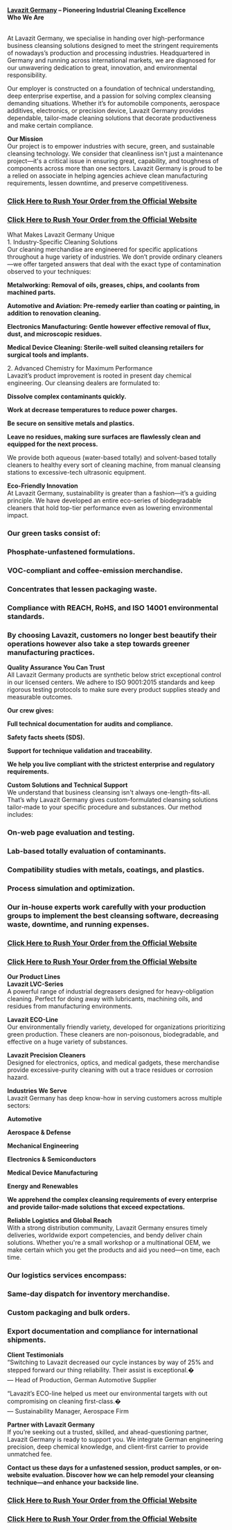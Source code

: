 <p><strong><a href="https://www.facebook.com/LavazitGermany.Get/">Lavazit Germany</a> &ndash; Pioneering Industrial Cleaning Excellence</strong><br /><strong>Who We Are</strong></p>
<p><br />At Lavazit Germany, we specialise in handing over high-performance business cleansing solutions designed to meet the stringent requirements of nowadays&rsquo;s production and processing industries. Headquartered in Germany and running across international markets, we are diagnosed for our unwavering dedication to great, innovation, and environmental responsibility.</p>
<p>Our employer is constructed on a foundation of technical understanding, deep enterprise expertise, and a passion for solving complex cleansing demanding situations. Whether it&rsquo;s for automobile components, aerospace additives, electronics, or precision device, Lavazit Germany provides dependable, tailor-made cleaning solutions that decorate productiveness and make certain compliance.</p>
<p><strong>Our Mission</strong><br />Our project is to empower industries with secure, green, and sustainable cleansing technology. We consider that cleanliness isn't just a maintenance project&mdash;it's a critical issue in ensuring great, capability, and toughness of components across more than one sectors. Lavazit Germany is proud to be a relied on associate in helping agencies achieve clean manufacturing requirements, lessen downtime, and preserve competitiveness.</p>
<h3><a href="https://www.facebook.com/LavazitGermany.Get/">Click Here to Rush Your Order from the Official Website</a></h3>
<h3><a href="https://www.facebook.com/LavazitGermany.Get/">Click Here to Rush Your Order from the Official Website</a></h3>
<p>What Makes Lavazit Germany Unique<br />1. Industry-Specific Cleaning Solutions<br />Our cleaning merchandise are engineered for specific applications throughout a huge variety of industries. We don&rsquo;t provide ordinary cleaners&mdash;we offer targeted answers that deal with the exact type of contamination observed to your techniques:</p>
<p><strong>Metalworking: Removal of oils, greases, chips, and coolants from machined parts.</strong></p>
<p><strong>Automotive and Aviation: Pre-remedy earlier than coating or painting, in addition to renovation cleaning.</strong></p>
<p><strong>Electronics Manufacturing: Gentle however effective removal of flux, dust, and microscopic residues.</strong></p>
<p><strong>Medical Device Cleaning: Sterile-well suited cleansing retailers for surgical tools and implants.</strong></p>
<p>2. Advanced Chemistry for Maximum Performance<br />Lavazit&rsquo;s product improvement is rooted in present day chemical engineering. Our cleansing dealers are formulated to:</p>
<p><strong>Dissolve complex contaminants quickly.</strong></p>
<p><strong>Work at decrease temperatures to reduce power charges.</strong></p>
<p><strong>Be secure on sensitive metals and plastics.</strong></p>
<p><strong>Leave no residues, making sure surfaces are flawlessly clean and equipped for the next process.</strong></p>
<p>We provide both aqueous (water-based totally) and solvent-based totally cleaners to healthy every sort of cleaning machine, from manual cleansing stations to excessive-tech ultrasonic equipment.</p>
<p><strong>Eco-Friendly Innovation</strong><br />At Lavazit Germany, sustainability is greater than a fashion&mdash;it&rsquo;s a guiding principle. We have developed an entire eco-series of biodegradable cleaners that hold top-tier performance even as lowering environmental impact.</p>
<h3>Our green tasks consist of:</h3>
<h3>Phosphate-unfastened formulations.</h3>
<h3>VOC-compliant and coffee-emission merchandise.</h3>
<h3>Concentrates that lessen packaging waste.</h3>
<h3>Compliance with REACH, RoHS, and ISO 14001 environmental standards.</h3>
<h3>By choosing Lavazit, customers no longer best beautify their operations however also take a step towards greener manufacturing practices.</h3>
<p><strong>Quality Assurance You Can Trust</strong><br />All Lavazit Germany products are synthetic below strict exceptional control in our licensed centers. We adhere to ISO 9001:2015 standards and keep rigorous testing protocols to make sure every product supplies steady and measurable outcomes.</p>
<p><strong>Our crew gives:</strong></p>
<p><strong>Full technical documentation for audits and compliance.</strong></p>
<p><strong>Safety facts sheets (SDS).</strong></p>
<p><strong>Support for technique validation and traceability.</strong></p>
<p><strong>We help you live compliant with the strictest enterprise and regulatory requirements.</strong></p>
<p><strong>Custom Solutions and Technical Support</strong><br />We understand that business cleansing isn't always one-length-fits-all. That&rsquo;s why Lavazit Germany gives custom-formulated cleansing solutions tailor-made to your specific procedure and substances. Our method includes:</p>
<h3><strong>On-web page evaluation and testing.</strong></h3>
<h3><strong>Lab-based totally evaluation of contaminants.</strong></h3>
<h3><strong>Compatibility studies with metals, coatings, and plastics.</strong></h3>
<h3><strong>Process simulation and optimization.</strong></h3>
<h3><strong>Our in-house experts work carefully with your production groups to implement the best cleansing software, decreasing waste, downtime, and running expenses.</strong></h3>
<h3><a href="https://www.facebook.com/LavazitGermany.Get/">Click Here to Rush Your Order from the Official Website</a></h3>
<h3><a href="https://www.facebook.com/LavazitGermany.Get/">Click Here to Rush Your Order from the Official Website</a></h3>
<p><strong>Our Product Lines</strong><br /><strong>Lavazit LVC-Series</strong><br />A powerful range of industrial degreasers designed for heavy-obligation cleaning. Perfect for doing away with lubricants, machining oils, and residues from manufacturing environments.</p>
<p><strong>Lavazit ECO-Line</strong><br />Our environmentally friendly variety, developed for organizations prioritizing green production. These cleaners are non-poisonous, biodegradable, and effective on a huge variety of substances.</p>
<p><strong>Lavazit Precision Cleaners</strong><br />Designed for electronics, optics, and medical gadgets, these merchandise provide excessive-purity cleaning with out a trace residues or corrosion hazard.</p>
<p><strong>Industries We Serve</strong><br />Lavazit Germany has deep know-how in serving customers across multiple sectors:</p>
<p><strong>Automotive</strong></p>
<p><strong>Aerospace &amp; Defense</strong></p>
<p><strong>Mechanical Engineering</strong></p>
<p><strong>Electronics &amp; Semiconductors</strong></p>
<p><strong>Medical Device Manufacturing</strong></p>
<p><strong>Energy and Renewables</strong></p>
<p><strong>We apprehend the complex cleansing requirements of every enterprise and provide tailor-made solutions that exceed expectations.</strong></p>
<p><strong>Reliable Logistics and Global Reach</strong><br />With a strong distribution community, Lavazit Germany ensures timely deliveries, worldwide export competencies, and bendy deliver chain solutions. Whether you're a small workshop or a multinational OEM, we make certain which you get the products and aid you need&mdash;on time, each time.</p>
<h3>Our logistics services encompass:</h3>
<h3>Same-day dispatch for inventory merchandise.</h3>
<h3>Custom packaging and bulk orders.</h3>
<h3>Export documentation and compliance for international shipments.</h3>
<p><strong>Client Testimonials</strong><br />&ldquo;Switching to Lavazit decreased our cycle instances by way of 25% and stepped forward our thing reliability. Their assist is exceptional.�<br />&mdash; Head of Production, German Automotive Supplier</p>
<p>&ldquo;Lavazit&rsquo;s ECO-line helped us meet our environmental targets with out compromising on cleaning first-class.�<br />&mdash; Sustainability Manager, Aerospace Firm</p>
<p><strong>Partner with Lavazit Germany</strong><br />If you&rsquo;re seeking out a trusted, skilled, and ahead-questioning partner, Lavazit Germany is ready to support you. We integrate German engineering precision, deep chemical knowledge, and client-first carrier to provide unmatched fee.</p>
<p><strong>Contact us these days for a unfastened session, product samples, or on-website evaluation. Discover how we can help remodel your cleansing technique&mdash;and enhance your backside line.</strong></p>
<h3><a href="https://www.facebook.com/LavazitGermany.Get/">Click Here to Rush Your Order from the Official Website</a></h3>
<h3><a href="https://www.facebook.com/LavazitGermany.Get/">Click Here to Rush Your Order from the Official Website</a></h3>
